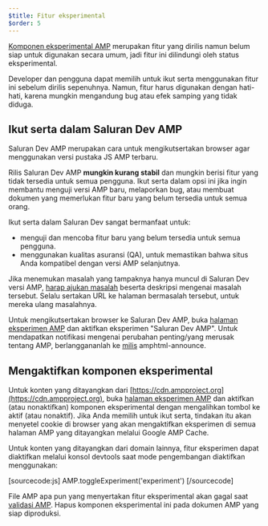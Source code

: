 ```yaml
---
$title: Fitur eksperimental
$order: 5
---
```


[Komponen eksperimental AMP](https://github.com/ampproject/amphtml/tree/master/tools/experiments) 
merupakan fitur yang dirilis namun belum siap untuk digunakan secara umum, jadi fitur ini dilindungi oleh
status eksperimental.

Developer dan pengguna dapat memilih untuk ikut serta menggunakan fitur ini sebelum dirilis sepenuhnya.
Namun, fitur harus digunakan dengan hati-hati, karena mungkin mengandung bug atau efek samping yang tidak
diduga.

## Ikut serta dalam Saluran Dev AMP

Saluran Dev AMP merupakan cara untuk mengikutsertakan browser agar menggunakan versi pustaka JS AMP terbaru.

Rilis Saluran Dev AMP **mungkin kurang stabil** dan mungkin berisi fitur yang tidak tersedia untuk semua pengguna. Ikut serta dalam opsi ini jika ingin membantu menguji versi AMP baru, melaporkan bug, atau membuat dokumen yang memerlukan fitur baru yang belum tersedia untuk semua orang.

Ikut serta dalam Saluran Dev sangat bermanfaat untuk:

- menguji dan mencoba fitur baru yang belum tersedia untuk semua pengguna.
- menggunakan kualitas asuransi (QA), untuk memastikan bahwa situs Anda kompatibel dengan versi AMP selanjutnya.

Jika menemukan masalah yang tampaknya hanya muncul di Saluran Dev versi AMP, [harap ajukan masalah](https://github.com/ampproject/amphtml/issues/new) beserta deskripsi mengenai masalah tersebut. Selalu sertakan URL ke halaman bermasalah tersebut, untuk mereka ulang masalahnya.

Untuk mengikutsertakan browser ke Saluran Dev AMP, buka [halaman eksperimen AMP](https://cdn.ampproject.org/experiments.html)  dan aktifkan eksperimen "Saluran Dev AMP". Untuk mendapatkan notifikasi mengenai perubahan penting/yang merusak tentang AMP, berlanggananlah ke [milis](https://groups.google.com/forum/#!forum/amphtml-announce) amphtml-announce.

## Mengaktifkan komponen eksperimental

Untuk konten yang ditayangkan dari [https://cdn.ampproject.org](https://cdn.ampproject.org), buka [halaman eksperimen AMP](https://cdn.ampproject.org/experiments.html) dan aktifkan (atau nonaktifkan) komponen eksperimental dengan mengalihkan tombol ke aktif (atau nonaktif). Jika Anda memilih untuk ikut serta, tindakan itu akan menyetel cookie di browser yang akan mengaktifkan eksperimen di semua halaman AMP yang ditayangkan melalui Google AMP Cache.

Untuk konten yang ditayangkan dari domain lainnya, fitur eksperimen dapat diaktifkan melalui konsol devtools saat mode pengembangan diaktifkan menggunakan:

[sourcecode:js]
AMP.toggleExperiment('experiment')
[/sourcecode]

File AMP apa pun yang menyertakan fitur eksperimental akan gagal saat 
[validasi AMP](/id/docs/guides/validate.html). 
Hapus komponen eksperimental ini pada dokumen AMP yang siap diproduksi.

